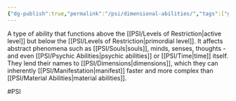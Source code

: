 ```yaml
---
{"dg-publish":true,"permalink":"/psi/dimensional-abilities/","tags":["gardenEntry"]}
---
```


A type of ability that functions above the [[PSI/Levels of Restriction\|active level]] but below the [[PSI/Levels of Restriction\|primordial level]]. It affects abstract phenomena such as [[PSI/Souls\|souls]], minds, senses, thoughts - and even [[PSI/Psychic Abilities\|psychic abilities]] or [[PSI/Time\|time]] itself. They lend their names to [[PSI/Dimensions\|dimensions]], which they can inherently [[PSI/Manifestation\|manifest]] faster and more complex than [[PSI/Material Abilities\|material abilities]].

#PSI 